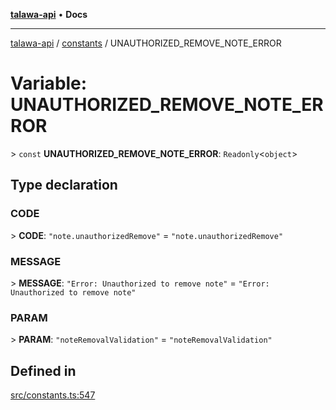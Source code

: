 [**talawa-api**](../../README.md) • **Docs**

***

[talawa-api](../../modules.md) / [constants](../README.md) / UNAUTHORIZED\_REMOVE\_NOTE\_ERROR

# Variable: UNAUTHORIZED\_REMOVE\_NOTE\_ERROR

\> `const` **UNAUTHORIZED\_REMOVE\_NOTE\_ERROR**: `Readonly`\<`object`\>

## Type declaration

### CODE

\> **CODE**: `"note.unauthorizedRemove"` = `"note.unauthorizedRemove"`

### MESSAGE

\> **MESSAGE**: `"Error: Unauthorized to remove note"` = `"Error: Unauthorized to remove note"`

### PARAM

\> **PARAM**: `"noteRemovalValidation"` = `"noteRemovalValidation"`

## Defined in

[src/constants.ts:547](https://github.com/PalisadoesFoundation/talawa-api/blob/790ab2939a7c80eb0ff31afd318f8889a001f225/src/constants.ts#L547)
